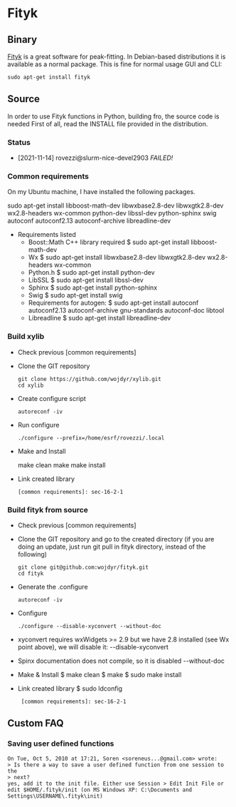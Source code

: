 
# Fityk

## Binary

[Fityk](http://www.unipress.waw.pl/fityk/) is a great software for peak-fitting. In Debian-based distributions it is available as a normal package. This is fine for normal usage GUI and CLI:

    sudo apt-get install fityk
 
## Source

In order to use Fityk functions in Python, building fro, the source code is needed First of all, read the INSTALL file provided in the distribution.

### Status

* [2021-11-14] rovezzi@slurm-nice-devel2903 *FAILED!*


### Common requirements

On my Ubuntu machine, I have installed the following packages.

  sudo apt-get install libboost-math-dev libwxbase2.8-dev libwxgtk2.8-dev wx2.8-headers wx-common python-dev libssl-dev python-sphinx swig autoconf autoconf2.13 autoconf-archive libreadline-dev

* Requirements listed
  * Boost::Math C++ library required
         $ sudo apt-get install libboost-math-dev
  * Wx
         $ sudo apt-get install libwxbase2.8-dev libwxgtk2.8-dev wx2.8-headers wx-common
  * Python.h
         $ sudo apt-get install python-dev
  * LibSSL
         $ sudo apt-get install libssl-dev
  * Sphinx
         $ sudo apt-get install python-sphinx
  * Swig
         $ sudo apt-get install swig
  * Requirements for autogen:
         $ sudo apt-get install autoconf autoconf2.13 autoconf-archive gnu-standards autoconf-doc libtool
  * Libreadline
         $ sudo apt-get install libreadline-dev

### Build xylib

* Check previous [common requirements]

* Clone the GIT repository

      git clone https://github.com/wojdyr/xylib.git
      cd xylib

* Create configure script

      autoreconf -iv
  
* Run configure

      ./configure --prefix=/home/esrf/rovezzi/.local
 
 * Make and Install
 
      make clean
      make
      make install
 
* Link created library

      [common requirements]: sec-16-2-1


### Build fityk from source

* Check previous [common requirements]

* Clone the GIT repository and go to the created directory (if you are doing an update, just run git pull in fityk directory, instead of the following)

      git clone git@github.com:wojdyr/fityk.git
      cd fityk
      
* Generate the .configure
 
      autoreconf -iv

* Configure

      ./configure --disable-xyconvert --without-doc
      
* xyconvert requires wxWidgets >= 2.9 but we have 2.8 installed (see Wx point above), we will disable it: --disable-xyconvert
* Spinx documentation does not compile, so it is disabled --without-doc
* Make & Install
       $ make clean
       $ make
       $ sudo make install
* Link created library
       $ sudo ldconfig

       [common requirements]: sec-16-2-1


## Custom FAQ

### Saving user defined functions

    On Tue, Oct 5, 2010 at 17:21, Soren <soreneus...@gmail.com> wrote:
    > Is there a way to save a user defined function from one session to
    the
    > next?
    yes, add it to the init file. Either use Session > Edit Init File or
    edit $HOME/.fityk/init (on MS Windows XP: C:\Documents and
    Settings\USERNAME\.fityk\init)
